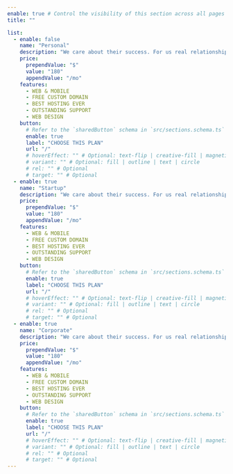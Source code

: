 ```yaml
---
enable: true # Control the visibility of this section across all pages where it is used
title: ""

list:
  - enable: false
    name: "Personal"
    description: "We care about their success. For us real relationships feel real"
    price:
      prependValue: "$"
      value: "180"
      appendValue: "/mo"
    features:
      - WEB & MOBILE
      - FREE CUSTOM DOMAIN
      - BEST HOSTING EVER
      - OUTSTANDING SUPPORT
      - WEB DESIGN
    button:
      # Refer to the `sharedButton` schema in `src/sections.schema.ts` for all available configuration options (e.g., enable, label, url, hoverEffect, variant, icon, tag, rel, class, target, etc.)
      enable: true
      label: "CHOOSE THIS PLAN"
      url: "/"
      # hoverEffect: "" # Optional: text-flip | creative-fill | magnetic | magnetic-text-flip
      # variant: "" # Optional: fill | outline | text | circle
      # rel: "" # Optional
      # target: "" # Optional
  - enable: true
    name: "Startup"
    description: "We care about their success. For us real relationships feel real"
    price:
      prependValue: "$"
      value: "180"
      appendValue: "/mo"
    features:
      - WEB & MOBILE
      - FREE CUSTOM DOMAIN
      - BEST HOSTING EVER
      - OUTSTANDING SUPPORT
      - WEB DESIGN
    button:
      # Refer to the `sharedButton` schema in `src/sections.schema.ts` for all available configuration options (e.g., enable, label, url, hoverEffect, variant, icon, tag, rel, class, target, etc.)
      enable: true
      label: "CHOOSE THIS PLAN"
      url: "/"
      # hoverEffect: "" # Optional: text-flip | creative-fill | magnetic | magnetic-text-flip
      # variant: "" # Optional: fill | outline | text | circle
      # rel: "" # Optional
      # target: "" # Optional
  - enable: true
    name: "Corporate"
    description: "We care about their success. For us real relationships feel real"
    price:
      prependValue: "$"
      value: "180"
      appendValue: "/mo"
    features:
      - WEB & MOBILE
      - FREE CUSTOM DOMAIN
      - BEST HOSTING EVER
      - OUTSTANDING SUPPORT
      - WEB DESIGN
    button:
      # Refer to the `sharedButton` schema in `src/sections.schema.ts` for all available configuration options (e.g., enable, label, url, hoverEffect, variant, icon, tag, rel, class, target, etc.)
      enable: true
      label: "CHOOSE THIS PLAN"
      url: "/"
      # hoverEffect: "" # Optional: text-flip | creative-fill | magnetic | magnetic-text-flip
      # variant: "" # Optional: fill | outline | text | circle
      # rel: "" # Optional
      # target: "" # Optional
---
```

